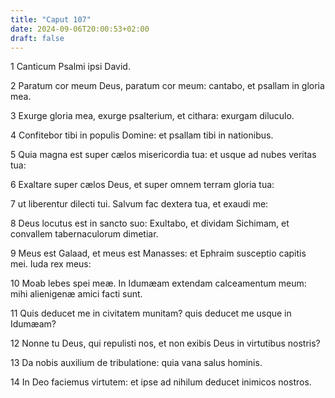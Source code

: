 ```yaml
---
title: "Caput 107"
date: 2024-09-06T20:00:53+02:00
draft: false
---
```



1 Canticum Psalmi ipsi David.

2 Paratum cor meum Deus, paratum cor meum: cantabo, et psallam in gloria mea.

3 Exurge gloria mea, exurge psalterium, et cithara: exurgam diluculo.

4 Confitebor tibi in populis Domine: et psallam tibi in nationibus.

5 Quia magna est super cælos misericordia tua: et usque ad nubes veritas tua:

6 Exaltare super cælos Deus, et super omnem terram gloria tua:

7 ut liberentur dilecti tui. Salvum fac dextera tua, et exaudi me:

8 Deus locutus est in sancto suo: Exultabo, et dividam Sichimam, et convallem tabernaculorum dimetiar.

9 Meus est Galaad, et meus est Manasses: et Ephraim susceptio capitis mei. Iuda rex meus:

10 Moab lebes spei meæ. In Idumæam extendam calceamentum meum: mihi alienigenæ amici facti sunt.

11 Quis deducet me in civitatem munitam? quis deducet me usque in Idumæam?

12 Nonne tu Deus, qui repulisti nos, et non exibis Deus in virtutibus nostris?

13 Da nobis auxilium de tribulatione: quia vana salus hominis.

14 In Deo faciemus virtutem: et ipse ad nihilum deducet inimicos nostros.

